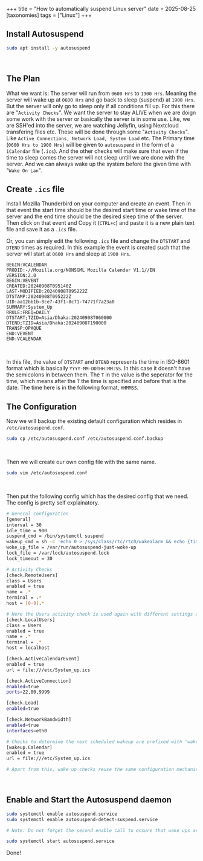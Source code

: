 +++
title = "How to automatically suspend Linux server"
date = 2025-08-25
[taxonomies]
tags = ["Linux"]
+++
## Install Autosuspend
```sh
sudo apt install -y autosuspend
```
&ensp;

## The Plan
What we want is: The server will run from `0600 Hrs` to `1900 Hrs`. Meaning the server will wake up at `0600 Hrs` and go back to sleep (suspend) at `1900 Hrs`. But the server will only go to sleep only if all conditions fill up. For this there are "`Activity Checks`". We want the server to stay ALIVE when we are doign some work with the server or basically the server is in some use. Like, we are SSH'ed into the server, we are watching Jellyfin, using Nextcloud transfering files etc. These will be done through some "`Activity Checks`". Like `Active Connections, Network Load, System Load` etc. The Primary time (`0600 Hrs to 1900 Hrs`) will be given to `autosuspend` in the form of a `iCalendar` file (`.ics`). And the other checks will make sure that even if the time to sleep comes the server will not sleep untill we are done with the server. And we can always wake up the system before the given time with "`Wake On Lan`".
&ensp;

## Create `.ics` file
Install Mozilla Thunderbird on your computer and create an event. Then in that event the start time should be the desired start time or wake time of the server and the end time should be the desired sleep time of the server. Then click on that event and Copy it (`CTRL+c`) and paste it is a new plain text file and save it as a `.ics` file.

Or, you can simply edit the following `.ics` file and change the `DTSTART` and `DTEND` times as required. In this example the event is created such that the server will start at `0600 Hrs` and sleep at `1900 Hrs`.

```
BEGIN:VCALENDAR
PRODID:-//Mozilla.org/NONSGML Mozilla Calendar V1.1//EN
VERSION:2.0
BEGIN:VEVENT
CREATED:20240908T095140Z
LAST-MODIFIED:20240908T095222Z
DTSTAMP:20240908T095222Z
UID:aa12bb1b-8ce7-43f1-8c71-74771f7a23a0
SUMMARY:System_Up
RRULE:FREQ=DAILY
DTSTART;TZID=Asia/Dhaka:20240908T060000
DTEND;TZID=Asia/Dhaka:20240908T190000
TRANSP:OPAQUE
END:VEVENT
END:VCALENDAR

```
&ensp;

In this file, the value of `DTSTART` and `DTEND` represents the time in ISO-8601 format which is basically `YYYY-MM-DDTHH:MM:SS`. In this case it doesn't have the semicolons in between them. The `T` in the value is the seperator for the time, which means after the `T` the time is specified and before that is the date. The time here is in the following format, `HHMMSS`.
&ensp;

## The Configuration

Now we will backup the existing default configuration which resides in `/etc/autosuspend.conf`.
```sh
sudo cp /etc/autosuspend.conf /etc/autosuspend.conf.backup
```
&ensp;

Then we will create our own config file with the same name.
```sh
sudo vim /etc/autosuspend.conf
```
&ensp;

Then put the following config which has the desired config that we need. The config is pretty self explainatory.
```sh
# General configuration
[general]
interval = 30
idle_time = 900
suspend_cmd = /bin/systemctl suspend
wakeup_cmd = sh -c 'echo 0 > /sys/class/rtc/rtc0/wakealarm && echo {timestamp:.0f} > /sys/class/rtc/rtc0/wakealarm'
woke_up_file = /var/run/autosuspend-just-woke-up
lock_file = /var/lock/autosuspend.lock
lock_timeout = 30

# Activity Checks
[check.RemoteUsers]
class = Users
enabled = true
name = .*
terminal = .*
host = [0-9].*

# Here the Users activity check is used again with different settings and a different name
[check.LocalUsers]
class = Users
enabled = true
name = .*
terminal = .*
host = localhost

[check.ActiveCalendarEvent]
enabled = true
url = file:///etc/System_up.ics

[check.ActiveConnection]
enabled=true
ports=22,80,9999

[check.Load]
enabled=true

[check.NetworkBandwidth]
enabled=true
interfaces=eth0

# Checks to determine the next scheduled wakeup are prefixed with 'wakeup'.
[wakeup.Calendar]
enabled = true
url = file:///etc/System_up.ics

# Apart from this, wake up checks reuse the same configuration mechanism.

```
&ensp;

## Enable and Start the Autosuspend daemon
```sh
sudo systemctl enable autosuspend.service
sudo systemctl enable autosuspend-detect-suspend.service

# Note: Do not forget the second enable call to ensure that wake ups are configured even if the system is manually placed into suspend.

sudo systemctl start autosuspend.service
```

Done!
